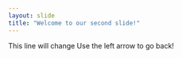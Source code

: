 ```yaml
---
layout: slide
title: "Welcome to our second slide!"
---
```

This line will change
Use the left arrow to go back!

